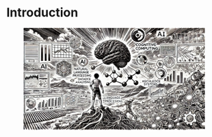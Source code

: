 # Introduction



<figure><img src="../.gitbook/assets/image (107).png" alt=""><figcaption></figcaption></figure>
